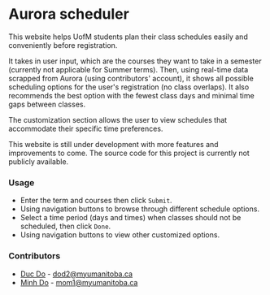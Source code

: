 # Aurora scheduler

This website helps UofM students plan their class schedules easily and conveniently before registration. 

It takes in user input, which are the courses they want to take in a semester (currently not applicable for Summer terms). Then, using real-time data scrapped from Aurora (using contributors' account), it shows all possible scheduling options for the user's registration (no class overlaps). It also recommends the best option with the fewest class days and minimal time gaps between classes. 

The customization section allows the user to view schedules that accommodate their specific time preferences.

This website is still under development with more features and improvements to come. The source code for this project is currently not publicly available.

### Usage

* Enter the term and courses then click `Submit`.
* Using navigation buttons to browse through different schedule options.
* Select a time period (days and times) when classes should not be scheduled, then click `Done`.
* Using navigation buttons to view other customized options.

### Contributors

* [Duc Do](https://github.com/ducdonghiem) - dod2@myumanitoba.ca
* [Minh Do](https://github.com/DNgMinh) - mom1@myumanitoba.ca